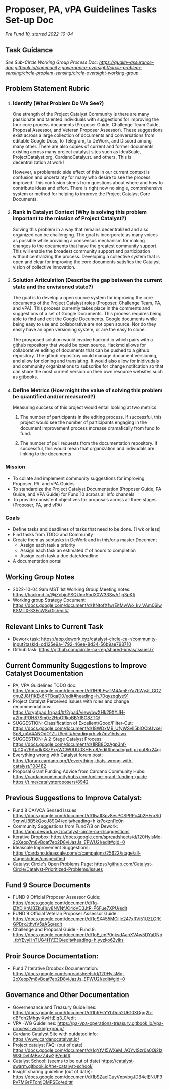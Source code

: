 # Proposer, PA, vPA Guidelines Tasks Set-up Doc
*Pre Fund 10, started 2022-10-04*
## Task Guidance
*See Sub-Circle Working Group Process Doc: https://quality-assurance-dao.gitbook.io/community-governance-oversight/circle-problem-sensing/circle-problem-sensing/circle-oversight-working-group*
## Problem Statement Rubric
1. ### Identify (What Problem Do We See?) 
    One strength of the Project Catalyst Community is there are many passionate and talented individuals with suggestions for improving the four core process documents (Proposer Guide, Challenge Team Guide, Proposal Assessor, and Veteran Proposer Assessor). These suggestions exist across a large collection of documents and conversations from editable Google Docs, to Telegram, to DeWork, and Discord among many other. There are also copies of current and former documents existing across many project catalyst sites such as IdeaScale, ProjectCatalyst.org, CardanoCataly.st. and others. This is decentralization at work! 
    
    However, a problematic side effect of this in our current context is confusion and uncertainty for many who desire to see the process improved. This confusion stems from questions about where and how to contribute ideas and effort. There is right now no single, comprehensive system or method for helping to improve the Project Catalyst Core Documents. 
2. ### Rank in Catalyst Context (Why is solving this problem important to the mission of Project Catalyst?)
    Solving this problem in a way that remains decentralized and also organized can be challenging. The goal is incorporate as many voices as possible while providing a consensus mechanism for making changes to the documents that have the greatest community support. This will enable the broadest community support and participation without centralizing the process. Developing a collective system that is open and clear for improving the core documents satisfies the Catalyst vision of collective innovation. 
    
3. ### Solution Articulation (Describe the gap between the current state and the envisioned state?)
    The goal is to develop a open source system for improving the core documents of the Project Catalyst roles (Proposer, Challenge Team, PA, and vPA). This process currently takes place in the comments and suggestions of a set of Google Documents. This process requires being able to find and edit the Google Documents. Google documents while being easy to use and collaborative are not open source. Nor do they easily have an open versioning system, or are the easy to clone.
    
    The prosposed solution would involve hackmd.io which pairs with a github repository that would be open source. Hackmd allows for collaborative editing of documents that can be pushed to a github repository. The github repositroy could manage document versioning, and allow for cloning and translating. It would also allow for inidivudals and community organizations to subscribe for change notifcation so that can share the most current version on their own resource websites such as gitbooks.  
    
4. ### Define Metrics (How might the value of solving this problem be quantified and/or measured?)
        
    Measuring success of this project would entail looking at two metrics.
    
    1. The number of participants in the editing process. If successful, this project would see the number of participants engaging in the document improvement process increase dramatically from fund to fund. 
    
    3. The number of pull requests from the documentation repository. If successful, this would mean that organization and indivudals are linking to the documents

### Mission
* To collate and implement community suggestions for improving Proposer, PA, and vPA Guides
* To standardize the Project Catalyst Documentation (Proposer Guide, PA Guide, and VPA Guide) for Fund 10 across all info channels
* To provide consistent objectives for proposals across all three stages (Proposer, PA, and vPA)
### Goals
* Define tasks and deadlines of tasks that need to be done. (1 wk or less)
* Find tasks from TODO and Community
* Create them as subtasks in DeWork and in this/or a master Document
    * Assign each task a priority
    * Assign each task an estimated # of hours to completion
    * Assign each task a due date/deadline
*  A documentation portal 
## Working Group Notes
* 2022-10-04 9am MST 1st Working Group Meeting notes: https://hackmd.io/@jZcbjoPSQUmr5bdX0W33Sw/r1jg3pKfj
* Working group Strategy Document: https://docs.google.com/document/d/1tNtofXfwrEitMwWo_kv_VAm06lwKSMTX-33EcWSxGls/edit#
## Relevant Links to Current Task
* Dework task: https://app.dework.xyz/catalyst-circle-ca-r/community-input?taskId=cd125e9a-1792-46ee-8d34-56b9ae798710
* Github task: https://github.com/circle-ca-rep/shared-ideas/issues/7


## Current Community Suggestions to Improve Catalyst Documentation
* PA, VPA Guidelines TODO doc: https://docs.google.com/document/d/1H9hFwTM4AmErYa7bWyJlLGO2dnuZJ8H1KEk6KTBqaD0/edit#heading=h.70qyzqqlye91
* Project Catalyst Perceived issues with roles and change recommendations: https://cryptpad.fr/pad/#/2/pad/view/bwXHk29XYJH-a2fmtPOH87Sm0z2HpORkoBBYI8C8ZTQ/
* SUGGESTION: Classification of Excellent/Good/Filter-Out: https://docs.google.com/document/d/18WDxMB_UfyWSyll5bIOCbUvxeISp8_uAV4ANOdO1ZUU/edit#heading=h.vk7mv1hdviwx
* SUGGESTION: A 2-Stage Catalyst Process: https://docs.google.com/document/d/1lRB8OzAgp3nf-QJ1Xp29AodkX8ZPxyWCW0UU0SHEro8/edit#heading=h.pzput8rr24gj
* Everything wrong with Catalyst forum post: https://forum.cardano.org/t/everything-thats-wrong-with-catalyst/108482
* Proposal Grant Funding Advice from Cardano Community Hubs: https://cardanocommunityhubs.com/online-grant-funding-guide https://t.me/catalystproposers/8942
## Previous Suggestions to Improve Catalyst: 
* Fund 8 CA/VCA Sensed Issues: https://docs.google.com/document/d/1lwJI3pv8esPCSPRPc4b2HEnrSd9xnwU8B5kQooJ89Q4/edit#heading=h.kr7oxznl1c0n
* Community Suggestions from Fund7/8 on Dework: https://app.dework.xyz/catalyst-circle-ca-r/suggestions
* Iterative Dropbox: https://docs.google.com/spreadsheets/d/120HylsMq-2oXeop7m8vBoaf7eb2D8viJazJs_EPWU2I/edit#gid=0
* Ideascale Improvement Suggestions: https://cardano.ideascale.com/c/campaigns/25622/stage/all-stages/ideas/unspecified
* Catalyst Circle's Open Problems Page: https://github.com/Catalyst-Circle/Catalyst-Prioritized-Problems/issues
## Fund 9 Source Documents
* FUND 9 Official Proposer Assessor Guide: https://docs.google.com/document/d/1g-iZhDlKhUBZkui1uv8NVNfJC4oVD3JtR-P6Fue7XPU/edit
* FUND 9 Official Veteran Proposer Assessor Guide: https://docs.google.com/document/d/1eSX455MCilIe247xRVi51UZLGfKGPBrxJthvtV5sASg/edit 
* Challenge and Proposal Guide - Fund 9: https://docs.google.com/document/d/1oE_cnP0gksdAanXV4w5DYaDNp_tbYEvyHhTUG4HYZ3Q/edit#heading=h.yyzko62ylks
## Proir Source Documentation:
* Fund 7 Iterative Dropbox Documentation: https://docs.google.com/spreadsheets/d/120HylsMq-2oXeop7m8vBoaf7eb2D8viJazJs_EPWU2I/edit#gid=0
## Governance and Other Documentation
* Governenance and Treasury Guidelines: https://docs.google.com/document/d/1bRFsYYbDc52U610XGgg2h-dBFdn2MhgvlXwHtElq3_0/edit
* VPA -WG Guidelines: https://pa-vpa-operations-treasury.gitbook.io/vpa-process-working-group/
* Cardano Catalyst Site with outdated info: https://www.cardanocatalyst.io/
* Project catalyst FAQ: (out of date) https://docs.google.com/document/d/1qYtV15WXeM_AQYvISzr0a0Qj2IzW3hDvhMBvZZ4w2jE/edit#
* Catalyst School: (seems to be out of date) https://catalyst-swarm.gitbook.io/the-catalyst-school/
* Insight sharing guideline (out of date): https://docs.google.com/document/d/1bSZaeICuyVnpvbgJDB4elENUF9Pv7MGrPTdmjOMPSEo/edit#
